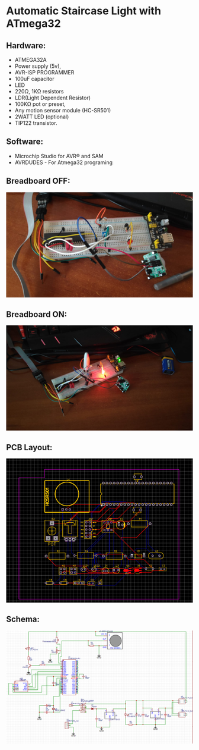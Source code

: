 # Automatic Staircase Light with ATmega32

## Hardware:

- ATMEGA32A
- Power supply (5v),
- AVR-ISP PROGRAMMER
- 100uF capacitor
- LED
- 220Ω, 1KΩ resistors
- LDR(Light Dependent Resistor)
- 100KΩ pot or preset,
- Any motion sensor module (HC-SR501)
- 2WATT LED (optional)
- TIP122 transistor.

## Software:

- Microchip Studio for AVR® and SAM
- AVRDUDES - For Atmega32 programing

## Breadboard OFF:

![Image](Breadboard_OFF.jpeg)

## Breadboard ON:

![Image](BreadboardON.jpeg)

## PCB Layout:

![Image](PCB_layout.png)

## Schema:

![Image](Schema.png)
